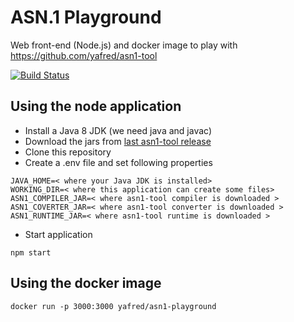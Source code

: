 # ASN.1 Playground

Web front-end (Node.js) and docker image to play with https://github.com/yafred/asn1-tool

[![Build Status](https://travis-ci.org/yafred/asn1-playground.svg?branch=master)](https://travis-ci.org/yafred/asn1-playground)

## Using the node application

  * Install a Java 8 JDK (we need java and javac)
  * Download the jars from [last asn1-tool release](https://github.com/yafred/asn1-tool/releases) 
  * Clone this repository
  * Create a .env file and set following properties
  
```
JAVA_HOME=< where your Java JDK is installed>
WORKING_DIR=< where this application can create some files>
ASN1_COMPILER_JAR=< where asn1-tool compiler is downloaded >
ASN1_COVERTER_JAR=< where asn1-tool converter is downloaded >
ASN1_RUNTIME_JAR=< where asn1-tool runtime is downloaded >
``` 

  * Start application 
 
```
npm start
```
  

## Using the docker image

```
docker run -p 3000:3000 yafred/asn1-playground
```